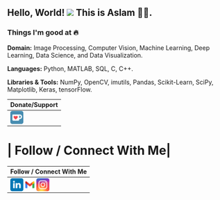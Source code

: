 ## Hello, World! <img src="https://media.giphy.com/media/hvRJCLFzcasrR4ia7z/giphy.gif" width="25px"> This is Aslam 🙋‍♂️.

### Things I'm good at :fire:

**Domain:** Image Processing, Computer Vision, Machine Learning, Deep Learning, Data Science, and Data Visualization.

**Languages:**  Python, MATLAB, SQL, C, C++.

**Libraries & Tools:** NumPy, OpenCV, imutils, Pandas, Scikit-Learn, SciPy, Matplotlib, Keras, tensorFlow.


|Donate/Support|
|-----|
|<a href="https://www.buymeacoffee.com/gitupmak"><img align="left" alt="Aslam Khan - buymeacoffee" width="30px" src="https://github.com/edent/SuperTinyIcons/blob/master/images/svg/ko-fi.svg" /></a>|

|<img align="right"> Follow / Connect With Me|
=======
|Follow / Connect With Me|
|-----|
|<a href="https://www.linkedin.com/in/aslam-khan-243265158/"><img align="left" alt="Aslam's LinkedIn" width="30px" src="https://github.com/edent/SuperTinyIcons/blob/master/images/svg/linkedin.svg" /></a><a href="mailto:aslamece1097@gmail.com"><img align="left" alt="Aslam's Personal mail" width="30px" src="https://github.com/edent/SuperTinyIcons/blob/master/images/svg/gmail.svg" /></a><a href="https://www.instagram.com/iamaslam.khan/"><img align="left" alt="Aslam's Instagram" width="30px" src="https://github.com/edent/SuperTinyIcons/blob/master/images/svg/instagram.svg" /></a>
